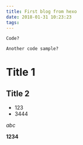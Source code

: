```yaml
---
title: First blog from hexo
date: 2018-01-31 10:23:23
tags:
---
```

`Code?`

```
Another code sample?
```

# Title 1
## Title 2

- 123
- 3444

*abc*

**1234**
